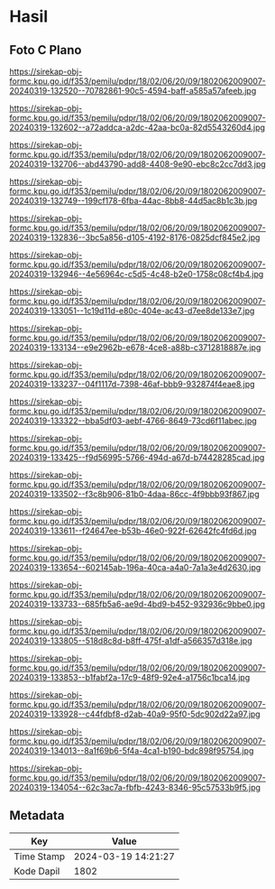 # Hasil

## Foto C Plano

https://sirekap-obj-formc.kpu.go.id/f353/pemilu/pdpr/18/02/06/20/09/1802062009007-20240319-132520--70782861-90c5-4594-baff-a585a57afeeb.jpg

https://sirekap-obj-formc.kpu.go.id/f353/pemilu/pdpr/18/02/06/20/09/1802062009007-20240319-132602--a72addca-a2dc-42aa-bc0a-82d5543260d4.jpg

https://sirekap-obj-formc.kpu.go.id/f353/pemilu/pdpr/18/02/06/20/09/1802062009007-20240319-132706--abd43790-add8-4408-9e90-ebc8c2cc7dd3.jpg

https://sirekap-obj-formc.kpu.go.id/f353/pemilu/pdpr/18/02/06/20/09/1802062009007-20240319-132749--199cf178-6fba-44ac-8bb8-44d5ac8b1c3b.jpg

https://sirekap-obj-formc.kpu.go.id/f353/pemilu/pdpr/18/02/06/20/09/1802062009007-20240319-132836--3bc5a856-d105-4192-8176-0825dcf845e2.jpg

https://sirekap-obj-formc.kpu.go.id/f353/pemilu/pdpr/18/02/06/20/09/1802062009007-20240319-132946--4e56964c-c5d5-4c48-b2e0-1758c08cf4b4.jpg

https://sirekap-obj-formc.kpu.go.id/f353/pemilu/pdpr/18/02/06/20/09/1802062009007-20240319-133051--1c19d11d-e80c-404e-ac43-d7ee8de133e7.jpg

https://sirekap-obj-formc.kpu.go.id/f353/pemilu/pdpr/18/02/06/20/09/1802062009007-20240319-133134--e9e2962b-e678-4ce8-a88b-c3712818887e.jpg

https://sirekap-obj-formc.kpu.go.id/f353/pemilu/pdpr/18/02/06/20/09/1802062009007-20240319-133237--04f1117d-7398-46af-bbb9-932874f4eae8.jpg

https://sirekap-obj-formc.kpu.go.id/f353/pemilu/pdpr/18/02/06/20/09/1802062009007-20240319-133322--bba5df03-aebf-4766-8649-73cd6f11abec.jpg

https://sirekap-obj-formc.kpu.go.id/f353/pemilu/pdpr/18/02/06/20/09/1802062009007-20240319-133425--f9d56995-5766-494d-a67d-b74428285cad.jpg

https://sirekap-obj-formc.kpu.go.id/f353/pemilu/pdpr/18/02/06/20/09/1802062009007-20240319-133502--f3c8b906-81b0-4daa-86cc-4f9bbb93f867.jpg

https://sirekap-obj-formc.kpu.go.id/f353/pemilu/pdpr/18/02/06/20/09/1802062009007-20240319-133611--f24647ee-b53b-46e0-922f-62642fc4fd6d.jpg

https://sirekap-obj-formc.kpu.go.id/f353/pemilu/pdpr/18/02/06/20/09/1802062009007-20240319-133654--602145ab-196a-40ca-a4a0-7a1a3e4d2630.jpg

https://sirekap-obj-formc.kpu.go.id/f353/pemilu/pdpr/18/02/06/20/09/1802062009007-20240319-133733--685fb5a6-ae9d-4bd9-b452-932936c9bbe0.jpg

https://sirekap-obj-formc.kpu.go.id/f353/pemilu/pdpr/18/02/06/20/09/1802062009007-20240319-133805--518d8c8d-b8ff-475f-a1df-a566357d318e.jpg

https://sirekap-obj-formc.kpu.go.id/f353/pemilu/pdpr/18/02/06/20/09/1802062009007-20240319-133853--b1fabf2a-17c9-48f9-92e4-a1756c1bca14.jpg

https://sirekap-obj-formc.kpu.go.id/f353/pemilu/pdpr/18/02/06/20/09/1802062009007-20240319-133928--c44fdbf8-d2ab-40a9-95f0-5dc902d22a97.jpg

https://sirekap-obj-formc.kpu.go.id/f353/pemilu/pdpr/18/02/06/20/09/1802062009007-20240319-134013--8a1f69b6-5f4a-4ca1-b190-bdc898f95754.jpg

https://sirekap-obj-formc.kpu.go.id/f353/pemilu/pdpr/18/02/06/20/09/1802062009007-20240319-134054--62c3ac7a-fbfb-4243-8346-95c57533b9f5.jpg


## Metadata

| Key        | Value               |
| ---------- | ------------------- |
| Time Stamp | 2024-03-19 14:21:27 |
| Kode Dapil | 1802                |



